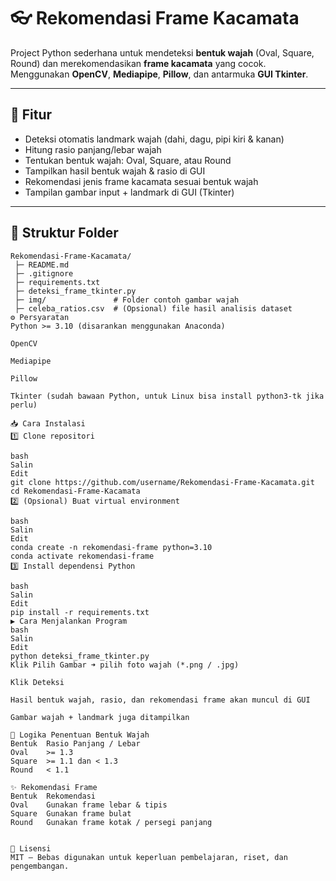 # 👓 Rekomendasi Frame Kacamata

Project Python sederhana untuk mendeteksi **bentuk wajah** (Oval, Square, Round) dan merekomendasikan **frame kacamata** yang cocok.  
Menggunakan **OpenCV**, **Mediapipe**, **Pillow**, dan antarmuka **GUI Tkinter**.

---

## 🚀 Fitur

- Deteksi otomatis landmark wajah (dahi, dagu, pipi kiri & kanan)
- Hitung rasio panjang/lebar wajah
- Tentukan bentuk wajah: Oval, Square, atau Round
- Tampilkan hasil bentuk wajah & rasio di GUI
- Rekomendasi jenis frame kacamata sesuai bentuk wajah
- Tampilan gambar input + landmark di GUI (Tkinter)

---

## 📂 Struktur Folder

```plaintext
Rekomendasi-Frame-Kacamata/
 ├─ README.md
 ├─ .gitignore
 ├─ requirements.txt
 ├─ deteksi_frame_tkinter.py
 ├─ img/               # Folder contoh gambar wajah
 ├─ celeba_ratios.csv  # (Opsional) file hasil analisis dataset
⚙️ Persyaratan
Python >= 3.10 (disarankan menggunakan Anaconda)

OpenCV

Mediapipe

Pillow

Tkinter (sudah bawaan Python, untuk Linux bisa install python3-tk jika perlu)

📥 Cara Instalasi
1️⃣ Clone repositori

bash
Salin
Edit
git clone https://github.com/username/Rekomendasi-Frame-Kacamata.git
cd Rekomendasi-Frame-Kacamata
2️⃣ (Opsional) Buat virtual environment

bash
Salin
Edit
conda create -n rekomendasi-frame python=3.10
conda activate rekomendasi-frame
3️⃣ Install dependensi Python

bash
Salin
Edit
pip install -r requirements.txt
▶️ Cara Menjalankan Program
bash
Salin
Edit
python deteksi_frame_tkinter.py
Klik Pilih Gambar ➜ pilih foto wajah (*.png / .jpg)

Klik Deteksi

Hasil bentuk wajah, rasio, dan rekomendasi frame akan muncul di GUI

Gambar wajah + landmark juga ditampilkan

🧮 Logika Penentuan Bentuk Wajah
Bentuk	Rasio Panjang / Lebar
Oval	>= 1.3
Square	>= 1.1 dan < 1.3
Round	< 1.1

✨ Rekomendasi Frame
Bentuk	Rekomendasi
Oval	Gunakan frame lebar & tipis
Square	Gunakan frame bulat
Round	Gunakan frame kotak / persegi panjang


📝 Lisensi
MIT — Bebas digunakan untuk keperluan pembelajaran, riset, dan pengembangan.
